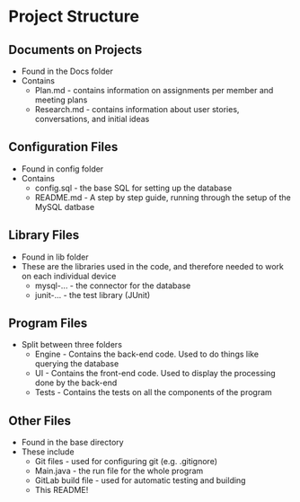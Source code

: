 # Project Structure

## Documents on Projects

* Found in the Docs folder
* Contains
    * Plan.md - contains information on assignments per member and meeting plans
    * Research.md - contains information about user stories, conversations, and initial ideas

## Configuration Files

* Found in config folder
* Contains
    * config.sql - the base SQL for setting up the database
    * README.md - A step by step guide, running through the setup of the MySQL datbase

## Library Files

* Found in lib folder
* These are the libraries used in the code, and therefore needed to work on each individual device
    * mysql-... - the connector for the database
    * junit-... - the test library (JUnit)

## Program Files

* Split between three folders
    * Engine - Contains the back-end code. Used to do things like querying the database
    * UI - Contains the front-end code. Used to display the processing done by the back-end
    * Tests - Contains the tests on all the components of the program

## Other Files

* Found in the base directory
* These include
    * Git files - used for configuring git (e.g. .gitignore)
    * Main.java - the run file for the whole program
    * GitLab build file - used for automatic testing and building
    * This README!
